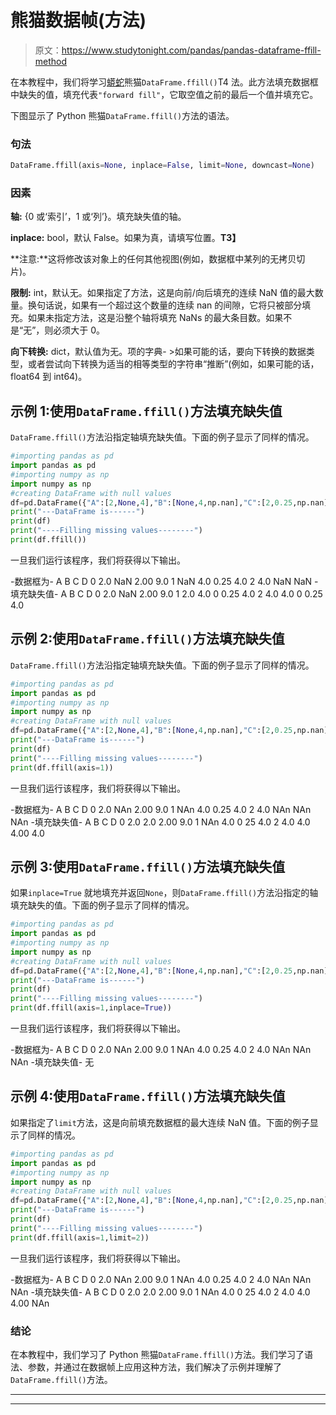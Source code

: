 # 熊猫数据帧(方法)

> 原文：<https://www.studytonight.com/pandas/pandas-dataframe-ffill-method>

在本教程中，我们将学习[蟒蛇](https://www.studytonight.com/python/getting-started-with-python)熊猫`DataFrame.ffill()`T4 法。此方法填充数据框中缺失的值，填充代表`"forward fill"`，它取空值之前的最后一个值并填充它。

下图显示了 Python 熊猫`DataFrame.ffill()`方法的语法。

### 句法

```py
DataFrame.ffill(axis=None, inplace=False, limit=None, downcast=None)
```

### 因素

**轴:** {0 或‘索引’，1 或‘列’}。填充缺失值的轴。

**inplace:** bool，默认 False。如果为真，请填写位置。**T3】**

**注意:**这将修改该对象上的任何其他视图(例如，数据框中某列的无拷贝切片)。

**限制:** int，默认无。如果指定了方法，这是向前/向后填充的连续 NaN 值的最大数量。换句话说，如果有一个超过这个数量的连续 nan 的间隙，它将只被部分填充。如果未指定方法，这是沿整个轴将填充 NaNs 的最大条目数。如果不是“无”，则必须大于 0。

**向下转换:** dict，默认值为无。项的字典- >如果可能的话，要向下转换的数据类型，或者尝试向下转换为适当的相等类型的字符串“推断”(例如，如果可能的话，float64 到 int64)。

## 示例 1:使用`DataFrame.ffill()`方法填充缺失值

`DataFrame.ffill()`方法沿指定轴填充缺失值。下面的例子显示了同样的情况。

```py
#importing pandas as pd
import pandas as pd
#importing numpy as np
import numpy as np
#creating DataFrame with null values
df=pd.DataFrame({"A":[2,None,4],"B":[None,4,np.nan],"C":[2,0.25,np.nan],"D":[9,4,None]})
print("---DataFrame is------")
print(df)
print("----Filling missing values--------")
print(df.ffill())
```

一旦我们运行该程序，我们将获得以下输出。

-数据框为-
A B C D
0 2.0 NaN 2.00 9.0
1 NaN 4.0 0.25 4.0
2 4.0 NaN NaN
-填充缺失值-
A B C D
0 2.0 NaN 2.00 9.0
1 2.0 4.0 0 0.25 4.0
2 4.0 4.0 0 0.25 4.0

## 示例 2:使用`DataFrame.ffill()`方法填充缺失值

`DataFrame.ffill()`方法沿指定轴填充缺失值。下面的例子显示了同样的情况。

```py
#importing pandas as pd
import pandas as pd
#importing numpy as np
import numpy as np
#creating DataFrame with null values
df=pd.DataFrame({"A":[2,None,4],"B":[None,4,np.nan],"C":[2,0.25,np.nan],"D":[9,4,None]})
print("---DataFrame is------")
print(df)
print("----Filling missing values--------")
print(df.ffill(axis=1))
```

一旦我们运行该程序，我们将获得以下输出。

-数据框为-
A B C D
0 2.0 NAn 2.00 9.0
1 NAn 4.0 0.25 4.0
2 4.0 NAn NAn NAn
-填充缺失值-
A B C D
0 2.0 2.0 2.00 9.0
1 NAn 4.0 0 25 4.0
2 4.0 4.0 4.00 4.0

## 示例 3:使用`DataFrame.ffill()`方法填充缺失值

如果`inplace=True` 就地填充并返回`None`，则`DataFrame.ffill()`方法沿指定的轴填充缺失的值。下面的例子显示了同样的情况。

```py
#importing pandas as pd
import pandas as pd
#importing numpy as np
import numpy as np
#creating DataFrame with null values
df=pd.DataFrame({"A":[2,None,4],"B":[None,4,np.nan],"C":[2,0.25,np.nan],"D":[9,4,None]})
print("---DataFrame is------")
print(df)
print("----Filling missing values--------")
print(df.ffill(axis=1,inplace=True))
```

一旦我们运行该程序，我们将获得以下输出。

-数据框为-
A B C D
0 2.0 NAn 2.00 9.0
1 NAn 4.0 0.25 4.0
2 4.0 NAn NAn NAn
-填充缺失值-
无

## 示例 4:使用`DataFrame.ffill()`方法填充缺失值

如果指定了`limit`方法，这是向前填充数据框的最大连续 NaN 值。下面的例子显示了同样的情况。

```py
#importing pandas as pd
import pandas as pd
#importing numpy as np
import numpy as np
#creating DataFrame with null values
df=pd.DataFrame({"A":[2,None,4],"B":[None,4,np.nan],"C":[2,0.25,np.nan],"D":[9,4,None]})
print("---DataFrame is------")
print(df)
print("----Filling missing values--------")
print(df.ffill(axis=1,limit=2))
```

一旦我们运行该程序，我们将获得以下输出。

-数据框为-
A B C D
0 2.0 NAn 2.00 9.0
1 NAn 4.0 0.25 4.0
2 4.0 NAn NAn NAn
-填充缺失值-
A B C D
0 2.0 2.0 2.00 9.0
1 NAn 4.0 0 25 4.0
2 4.0 4.0 4.00 NAn

### 结论

在本教程中，我们学习了 Python 熊猫`DataFrame.ffill()`方法。我们学习了语法、参数，并通过在数据帧上应用这种方法，我们解决了示例并理解了`DataFrame.ffill()`方法。

* * *

* * *